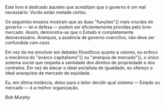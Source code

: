 
Este livro é dedicado àqueles que acreditam que o governo é um mal necessário: Vocês estão metade certos.

Os seguintes ensaios mostram que as duas "funções"{} mais cruciais do governo — lei e defesa — podem ser eficientemente providas pelo livre-mercado. Assim, demonstra-se que o Estado é completamente desnecessário. *Anarquia*, a ausência de governo coercitivo, não deve ser confundida com *caos*.

Em vez de me envolver em debates filosóficos quanto a valores, eu enfoco a mecânica do "anarco-capitalismo"{} ou "anarquia de mercado"{}, o único sistema social que respeita a santidade dos direitos de propriedade e dos contratos. Em vez de atacar o ideal socialista de igualdade, eu ofereço o ideal anarquista de mercado de equidade.

Eu, em última instância, deixo para o leitor decidir qual sistema — Estado ou mercado — é a melhor organização.

*Bob Murphy*

